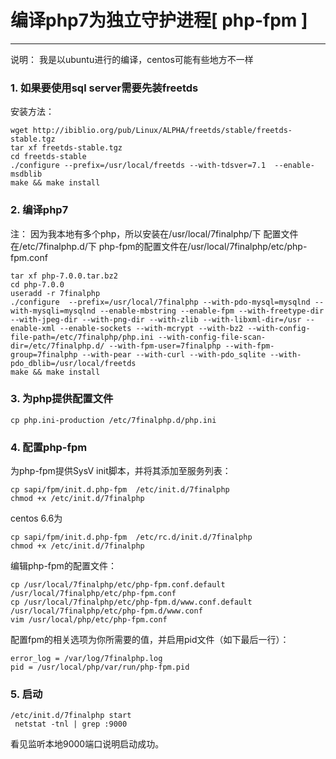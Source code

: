 ﻿# 编译php7为独立守护进程[ php-fpm ]


---
说明： 我是以ubuntu进行的编译，centos可能有些地方不一样

### 1. 如果要使用sql server需要先装freetds
安装方法：
```shell 
wget http://ibiblio.org/pub/Linux/ALPHA/freetds/stable/freetds-stable.tgz
tar xf freetds-stable.tgz
cd freetds-stable
./configure --prefix=/usr/local/freetds --with-tdsver=7.1  --enable-msdblib
make && make install
```

### 2. 编译php7
注： 因为我本地有多个php，所以安装在/usr/local/7finalphp/下 
配置文件在/etc/7finalphp.d/下 
php-fpm的配置文件在/usr/local/7finalphp/etc/php-fpm.conf
```shell
tar xf php-7.0.0.tar.bz2 
cd php-7.0.0
useradd -r 7finalphp
./configure  --prefix=/usr/local/7finalphp --with-pdo-mysql=mysqlnd --with-mysqli=mysqlnd --enable-mbstring --enable-fpm --with-freetype-dir --with-jpeg-dir --with-png-dir --with-zlib --with-libxml-dir=/usr --enable-xml --enable-sockets --with-mcrypt --with-bz2 --with-config-file-path=/etc/7finalphp/php.ini --with-config-file-scan-dir=/etc/7finalphp.d/ --with-fpm-user=7finalphp --with-fpm-group=7finalphp --with-pear --with-curl --with-pdo_sqlite --with-pdo_dblib=/usr/local/freetds
make && make install
```

### 3. 为php提供配置文件
```shell
cp php.ini-production /etc/7finalphp.d/php.ini
```

### 4. 配置php-fpm
为php-fpm提供SysV init脚本，并将其添加至服务列表：
```shell
cp sapi/fpm/init.d.php-fpm  /etc/init.d/7finalphp
chmod +x /etc/init.d/7finalphp
```
centos 6.6为
``` 
cp sapi/fpm/init.d.php-fpm  /etc/rc.d/init.d/7finalphp
chmod +x /etc/init.d/7finalphp
```
编辑php-fpm的配置文件：
```
cp /usr/local/7finalphp/etc/php-fpm.conf.default  /usr/local/7finalphp/etc/php-fpm.conf
cp /usr/local/7finalphp/etc/php-fpm.d/www.conf.default  /usr/local/7finalphp/etc/php-fpm.d/www.conf
vim /usr/local/php/etc/php-fpm.conf
```
配置fpm的相关选项为你所需要的值，并启用pid文件（如下最后一行）：
    
    error_log = /var/log/7finalphp.log
    pid = /usr/local/php/var/run/php-fpm.pid 

### 5. 启动
```
/etc/init.d/7finalphp start
 netstat -tnl | grep :9000
```
看见监听本地9000端口说明启动成功。

